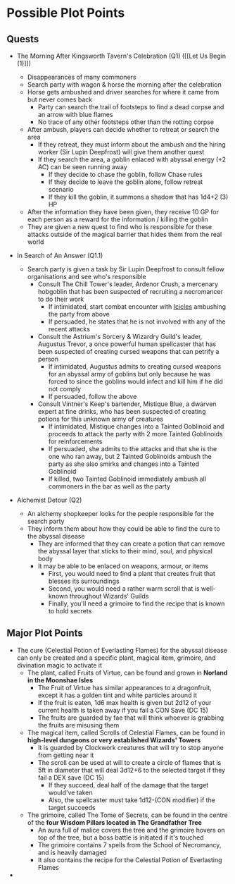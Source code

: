 # Possible Plot Points
## Quests
- The Morning After Kingsworth Tavern's Celebration (Q1) ([[Let Us Begin (1)]])
	- Disappearances of many commoners
	- Search party with wagon & horse the morning after the celebration
	- Horse gets ambushed and driver searches for where it came from but never comes back
		- Party can search the trail of footsteps to find a dead corpse and an arrow with blue flames
		- No trace of any other footsteps other than the rotting corpse
	- After ambush, players can decide whether to retreat or search the area
		- If they retreat, they must inform about the ambush and the hiring worker (Sir Lupin Deepfrost) will give them another quest
		- If they search the area, a goblin enlaced with abyssal energy (+2 AC) can be seen running away
			- If they decide to chase the goblin, follow Chase rules
			- If they decide to leave the goblin alone, follow retreat scenario
			- If they kill the goblin, it summons a shadow that has 1d4+2 (3) HP
	- After the information they have been given, they receive 10 GP for each person as a reward for the information / killing the goblin
	- They are given a new quest to find who is responsible for these attacks outside of the magical barrier that hides them from the real world
- In Search of An Answer (Q1.1)
	- Search party is given a task by Sir Lupin Deepfrost to consult fellow organisations and see who's responsible
		- Consult The Chill Tower's leader, Ardenor Crush, a mercenary hobgoblin that has been suspected of recruiting a necromancer to do their work
			- If intimidated, start combat encounter with [Icicles](https://forgottenrealms.fandom.com/wiki/Chill#Divisions) ambushing the party from above
			- If persuaded, he states that he is not involved with any of the recent attacks
		- Consult the Astrium's Sorcery & Wizardry Guild's leader, Augustus Trevor, a once powerful human spellcaster that has been suspected of creating cursed weapons that can petrify a person
			- If intimidated, Augustus admits to creating cursed weapons for an abyssal army of goblins but only because he was forced to since the goblins would infect and kill him if he did not comply
			- If persuaded, follow the above
		- Consult Vintner's Keep's bartender, Mistique Blue, a dwarven expert at fine drinks, who has been suspected of creating potions for this unknown army of creatures
			- If intimidated, Mistique changes into a Tainted Goblinoid and proceeds to attack the party with 2 more Tainted Goblinoids for reinforcements
			- If persuaded, she admits to the attacks and that she is the one who ran away, but 2 Tainted Goblinoids ambush the party as she also smirks and changes into a Tainted Goblinoid
			- If killed, two Tainted Goblinoid immediately ambush all commoners in the bar as well as the party

- Alchemist Detour (Q2)
	- An alchemy shopkeeper looks for the people responsible for the search party
	- They inform them about how they could be able to find the cure to the abyssal disease
		- They are informed that they can create a potion that can remove the abyssal layer that sticks to their mind, soul, and physical body
		- It may be able to be enlaced on weapons, armour, or items
			- First, you would need to find a plant that creates fruit that blesses its surroundings
			- Second, you would need a rather warm scroll that is well-known throughout Wizards' Guilds
			- Finally, you'll need a grimoire to find the recipe that is known to hold secrets

## Major Plot Points
- The cure (Celestial Potion of Everlasting Flames) for the abyssal disease can only be created and a specific plant, magical item, grimoire, and divination magic to activate it
	- The plant, called Fruits of Virtue, can be found and grown in **Norland in the Moonshae Isles**
		- The Fruit of Virtue has similar appearances to a dragonfruit, except it has a golden tint and white particles around it
		- If the fruit is eaten, 1d6 max health is given but 2d12 of your current health is taken away if you fail a CON Save (DC 15)
		- The fruits are guarded by fae that will think whoever is grabbing the fruits are misusing them
	- The magical item, called Scrolls of Celestial Flames, can be found in **high-level dungeons or very established Wizards' Towers**
		- It is guarded by Clockwork creatures that will try to stop anyone from getting near it
		- The scroll can be used at will to create a circle of flames that is 5ft in diameter that will deal 3d12+6 to the selected target if they fail a DEX save (DC 15)
			- If they succeed, deal half of the damage that the target would've taken
			- Also, the spellcaster must take 1d12-(CON modifier) if the target succeeds
	- The grimoire, called The Tome of Secrets, can be found in the centre of the **four Wisdom Pillars located in The Grandfather Tree**
		- An aura full of malice covers the tree and the grimoire hovers on top of the tree, but a boss battle is initiated if it's touched
		- The grimoire contains 7 spells from the School of Necromancy, and is heavily damaged
		- It also contains the recipe for the Celestial Potion of Everlasting Flames
- 
